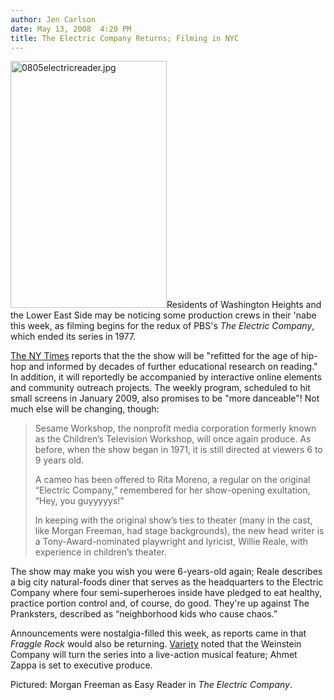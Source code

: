 ```yaml
---
author: Jen Carlson
date: May 13, 2008  4:20 PM
title: The Electric Company Returns; Filming in NYC
---
```


<p><img alt="0805electricreader.jpg" src="https://web.archive.org/web/20130611081124im_/http://gothamist.com/attachments/arts_jen/0805electricreader.jpg" width="250" height="395" class="right">Residents of Washington Heights and the Lower East Side may be noticing some production crews in their &apos;nabe this week, as filming begins for the redux of PBS&apos;s <em>The Electric Company</em>, which ended its series in 1977. </p>

<p><a href="https://web.archive.org/web/20130611081124/http://www.nytimes.com/2008/05/12/arts/television/12elec.html?pagewanted=1&amp;adxnnlx=1210708887-1xsDtcnItxpKT%20rpoiRL4g">The NY Times</a> reports that the the show will be &quot;refitted for the age of hip-hop and informed by decades of further educational research on reading.&quot; In addition, it will reportedly be accompanied by interactive online elements and community outreach projects. The weekly program, scheduled to hit small screens in January 2009, also promises to be &quot;more danceable&quot;! Not much else will be changing, though:</p><blockquote>Sesame Workshop, the nonprofit media corporation formerly known as the Children&#x2019;s Television Workshop, will once again produce. As before, when the show began in 1971, it is still directed at viewers 6 to 9 years old.<p></p>

<p>A cameo has been offered to Rita Moreno, a regular on the original &#x201C;Electric Company,&#x201D; remembered for her show-opening exultation, &#x201C;Hey, you guyyyyys!&#x201D;</p>

<p>In keeping with the original show&#x2019;s ties to theater (many in the cast, like Morgan Freeman, had stage backgrounds), the new head writer is a Tony-Award-nominated playwright and lyricist, Willie Reale, with experience in children&#x2019;s theater.</p></blockquote>The show may make you wish you were 6-years-old again; Reale describes a big city natural-foods diner that serves as the headquarters to the Electric Company where four semi-superheroes inside have pledged to eat healthy, practice portion control and, of course, do good. They&apos;re up against The Pranksters, described as &#x201C;neighborhood kids who cause chaos.&#x201D;<p></p>

<p>Announcements were nostalgia-filled this week, as reports came in that <em>Fraggle Rock</em> would also be returning. <a href="https://web.archive.org/web/20130611081124/http://www.variety.com/VR1117985529.html">Variety</a> noted that the Weinstein Company will turn the series into a live-action musical feature; Ahmet Zappa  is set to executive produce.</p>

<p><span class="photo_caption">Pictured: Morgan Freeman as Easy Reader in <em>The Electric Company</em>.</span></p>